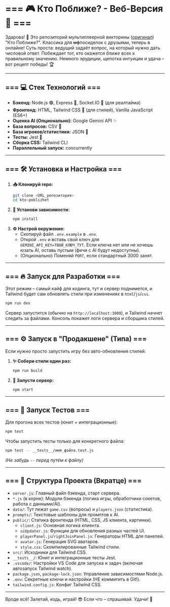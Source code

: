 # === 🎮 Кто Поближе? - Веб-Версия 🍋 ===

Здарова! 👋 Это репозиторий мультиплеерной викторины ([оригинал](https://dialogs.yandex.ru/store/skills/06a89705-igra-kto-blizhe)) "Кто Поближе?". Классика для <del>мф</del>посиделок с друзьями, теперь в онлайне! Суть проста: ведущий задаёт вопрос, на который нужно дать числовой ответ. Побеждает тот, кто окажется *ближе* всех к правильному значению. Немного эрудиции, щепотка интуиции и удача – вот рецепт победы! 🏆

---

## === 💻 Стек Технологий ===

*   **Бэкенд:** Node.js 🟢, Express 🚀, Socket.IO 🔌 (для реалтайма)
*   **Фронтенд:** HTML, Tailwind CSS 💨 (для стилей), Vanilla JavaScript (ES6+)
*   **Оценка AI (Опционально):** Google Gemini API ✨
*   **База вопросов:** CSV 📄
*   **База игроков/статистики:** JSON 📄
*   **Тесты:** Jest 🧪
*   **Сборка CSS:** Tailwind CLI
*   **Параллельный запуск:** concurrently

---

## === 🛠️ Установка и Настройка ===

1.  **📥 Клонируй repo:**
    ```bash
    git clone <URL_репозитория>
    cd kto-poblizhet
    ```
2.  **🔧 Установи зависимости:**
    ```bash
    npm install
    ```
3.  **⚙️ Настрой окружение:**
    *   Скопируй файл `.env.example` в `.env`.
    *   Открой `.env` и вставь свой ключ для `GEMINI_API_KEY=ТВОЙ_КЛЮЧ_ТУТ`. Если ключа нет или не хочешь юзать AI, оставь пустым (фичи с AI будут недоступны).
    *   (Опционально) Поменяй `PORT`, если стандартный 3000 занят.

---

## === 🔥 Запуск для Разработки ===

Этот режим – самый кайф для кодинга, тут и сервер поднимется, и Tailwind будет сам обновлять стили при изменениях в `html`/`js`/`css`.

```bash
npm run dev
```

Сервер запустится (обычно на `http://localhost:3000`), и Tailwind начнет следить за файлами. Консоль покажет логи сервера и сборщика стилей.

---

## === ⚙️ Запуск в "Продакшене" (Типа) ===

Если нужно просто запустить игру без авто-обновления стилей:

1.  **✨ Собери стили один раз:**
    ```bash
    npm run build
    ```
2.  **🚀 Запусти сервер:**
    ```bash
    npm start
    ```

---

## === 🧪 Запуск Тестов ===

Для прогона всех тестов (юнит + интеграционные):

```bash
npm test
```

Чтобы запустить тесты только для конкретного файла:

```bash
npm test -- __tests__/имя_файла.test.js
```
*(Не забудь `--` перед путём к файлу)*

---

## === 📁 Структура Проекта (Вкратце) ===

*   `server.js`: Главный файл бэкенда, старт сервера.
*   `*.js` (в корне): Модули бэкенда (логика игры, обработчики сокетов, работа с данными/AI).
*   `data/`: Тут лежат `game.csv` (вопросы) и `players.json` (статистика).
*   `prompts/`: Текстовые шаблоны для промптов к AI.
*   `public/`: Статика фронтенда (HTML, CSS, JS клиента, картинки).
    *   `client.js`: Основная логика клиента.
    *   `uiUpdater.js`: Функции для обновления разных частей UI.
    *   `playerPanel.js`/`rightJoinPanel.js`: Генераторы HTML для панелей.
    *   `avatar.js`: Генерация SVG аватаров.
    *   `style.css`: Скомпилированные Tailwind стили.
*   `src/`: Исходники для Tailwind CSS.
*   `__tests__/`: Юнит и интеграционные тесты Jest.
*   `.vscode/`: Настройки VS Code для запуска и задач (включая автозапуск Tailwind watch).
*   `package.json`, `package-lock.json`: Управление зависимостями Node.js.
*   `.env`: Секретные ключи и настройки (НЕ коммитить в Git!).
*   `tailwind.config.js`: Конфиг Tailwind CSS.

---

Вроде всё! Залетай, кодь, играй! 😎 Если что – спрашивай. Удачи! 🚀